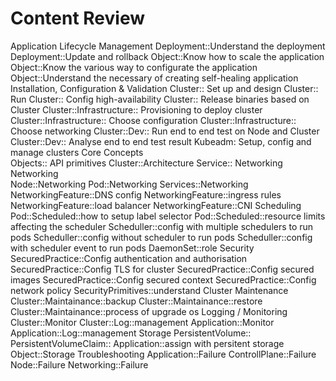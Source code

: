 # Content Review

Application Lifecycle Management
	Deployment::Understand the deployment
	Deployment::Update and rollback
	Object::Know how to scale the application
	Object::Know the various way to configurate the application
	Object::Understand the necessary of creating self-healing application
Installation, Configuration & Validation
	Cluster:: Set up and design
	Cluster:: Run
	Cluster:: Config high-availability
	Cluster:: Release binaries based on Cluster
	Cluster::Infrastructure:: Provisioning to deploy cluster
	Cluster::Infrastructure:: Choose configuration
	Cluster::Infrastructure:: Choose networking
	Cluster::Dev:: Run end to end test on Node and Cluster
	Cluster::Dev:: Analyse end to end test result
	Kubeadm: Setup, config and manage clusters
Core Concepts	
    Objects:: API primitives
	Cluster::Architecture
	Service::
	Networking
Networking	
    Node::Networking
	Pod::Networking
	Services::Networking
	NetworkingFeature::DNS config
	NetworkingFeature::ingress rules
	NetworkingFeature::load balancer
	NetworkingFeature::CNI
Scheduling
	Pod::Scheduled::how to setup label selector
	Pod::Scheduled::resource limits affecting the scheduler
	Scheduller::config with multiple schedulers to run pods
	Scheduller::config without scheduler to run pods
	Scheduller::config with scheduler event to run pods
	DaemonSet::role
Security
	SecuredPractice::Config authentication and authorisation
	SecuredPractice::Config TLS for cluster
	SecuredPractice::Config secured images
	SecuredPractice::Config secured context
	SecuredPractice::Config network policy
	SecurityPrimitives::understand 
Cluster Maintenance
	Cluster::Maintainance::backup
	Cluster::Maintainance::restore
	Cluster::Maintainance::process of upgrade os
Logging / Monitoring	
    Cluster::Monitor
	Cluster::Log::management
	Application::Monitor
	Application::Log::management
Storage
	PersistentVolume::
	PersistentVolumeClaim::
	Application::assign with persitent storage
	Object::Storage
Troubleshooting	
    Application::Failure
	ControllPlane::Failure
	Node::Failure
	Networking::Failure